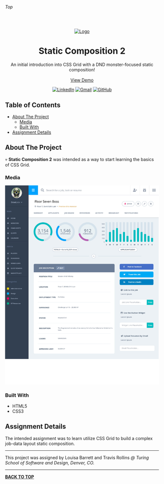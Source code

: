 ###### Top

<br />
<p align="center">
  <a href="https://github.com/JakeAdmire/Static-Composition-2">
    <img src="https://github.com/JakeAdmire/Static-Composition-2/blob/master/media/profile-pic.png?raw=true" alt="Logo" width="150" height="150">
  </a>
  <h1 align="center">Static Composition 2</h1>
  <p align="center">
    An initial introduction into CSS Grid with a DND monster-focused static composition!
    <br />
    <br />
    <a href="https://jakeadmire.github.io/Static-Composition-2">View Demo</a>
  </p>
</p>
<div align="center">

[![LinkedIn][linkedin-shield]][linkedin-url] [![Gmail][gmail-shield]][gmail-url] [![GitHub][github-shield]][github-url]
</div>

## Table of Contents

- [About The Project](#About-The-Project)
  - [Media](#Media)
  - [Built With](#Built-With)
- [Assignment Details](#Assignment-Details)

## About The Project

:skull: **Static Composition 2** was intended as a way to start learning the basics of CSS Grid.


### Media
![full page screenshot](https://github.com/JakeAdmire/Static-Composition-2/raw/master/media/static-comp-complete.jpg)

### Built With
- HTML5
- CSS3 

## Assignment Details

The intended assignment was to learn utilize CSS Grid to build a complex job-data layout static composition. 

---

This project was assigned by Louisa Barrett and Travis Rollins 
_@ Turing School of Software and Design, Denver, CO._

---

**[BACK TO TOP](#top)**

<!-- URL References  -->
[linkedin-shield]: https://img.shields.io/badge/-LinkedIn-0077b5.svg?style=for-the-badge&logo=linkedin
[linkedin-url]: https://linkedin.com/in/jakeadmire

[gmail-shield]: https://img.shields.io/badge/-Email-red.svg?style=for-the-badge&logo=gmail&logoColor=white
[gmail-url]: https://mailto:jakeadmire1@gmail.com

[github-shield]: https://img.shields.io/badge/dynamic/json?label=Follow&query=length&url=https://api.github.com/users/jakeadmire/followers&style=for-the-badge&logo=github
[github-url]: https://mailto:jakeadmire1@gmail.com
